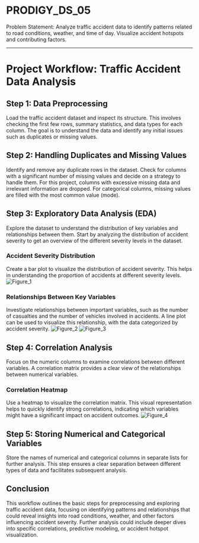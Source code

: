 # PRODIGY_DS_05
Problem Statement: Analyze traffic accident data to identify patterns related to road conditions, weather, and time of day. Visualize accident hotspots and contributing factors.

---

# Project Workflow: Traffic Accident Data Analysis

## Step 1: Data Preprocessing
Load the traffic accident dataset and inspect its structure. This involves checking the first few rows, summary statistics, and data types for each column. The goal is to understand the data and identify any initial issues such as duplicates or missing values.

## Step 2: Handling Duplicates and Missing Values
Identify and remove any duplicate rows in the dataset. Check for columns with a significant number of missing values and decide on a strategy to handle them. For this project, columns with excessive missing data and irrelevant information are dropped. For categorical columns, missing values are filled with the most common value (mode).

## Step 3: Exploratory Data Analysis (EDA)
Explore the dataset to understand the distribution of key variables and relationships between them. Start by analyzing the distribution of accident severity to get an overview of the different severity levels in the dataset.

### Accident Severity Distribution
Create a bar plot to visualize the distribution of accident severity. This helps in understanding the proportion of accidents at different severity levels.
![Figure_1](https://github.com/adroitathena2/PRODIGY_DS_05/assets/143172958/ac8bf30b-49f6-46f2-8daf-b6dad7653bf5)

### Relationships Between Key Variables
Investigate relationships between important variables, such as the number of casualties and the number of vehicles involved in accidents. A line plot can be used to visualize this relationship, with the data categorized by accident severity.
![Figure_2](https://github.com/adroitathena2/PRODIGY_DS_05/assets/143172958/d43653cd-d939-418a-a8f4-89e1df8d1682)
![Figure_3](https://github.com/adroitathena2/PRODIGY_DS_05/assets/143172958/02a8ffcc-e180-4adf-8abc-e793fe24c9ea)

## Step 4: Correlation Analysis
Focus on the numeric columns to examine correlations between different variables. A correlation matrix provides a clear view of the relationships between numerical variables.

### Correlation Heatmap
Use a heatmap to visualize the correlation matrix. This visual representation helps to quickly identify strong correlations, indicating which variables might have a significant impact on accident outcomes.
![Figure_4](https://github.com/adroitathena2/PRODIGY_DS_05/assets/143172958/20d6ba2a-af3a-4070-9cd5-58ace32c0e69)

## Step 5: Storing Numerical and Categorical Variables
Store the names of numerical and categorical columns in separate lists for further analysis. This step ensures a clear separation between different types of data and facilitates subsequent analysis.

## Conclusion
This workflow outlines the basic steps for preprocessing and exploring traffic accident data, focusing on identifying patterns and relationships that could reveal insights into road conditions, weather, and other factors influencing accident severity. Further analysis could include deeper dives into specific correlations, predictive modeling, or accident hotspot visualization.


